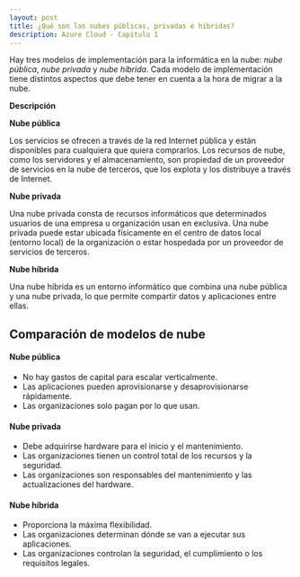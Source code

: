 ```yaml
---
layout: post
title: ¿Qué son las nubes públicas, privadas e híbridas? 
description: Azure Cloud - Capítulo 1
---
```

Hay tres modelos de implementación para la informática en la nube: *nube pública*, *nube privada* y *nube híbrida*. Cada modelo de implementación tiene distintos aspectos que debe tener en cuenta a la hora de migrar a la nube.

**Descripción**

**Nube pública**

Los servicios se ofrecen a través de la red Internet pública y están disponibles para cualquiera que quiera comprarlos. Los recursos de nube, como los servidores y el almacenamiento, son propiedad de un proveedor de servicios en la nube de terceros, que los explota y los distribuye a través de Internet.

**Nube privada**

Una nube privada consta de recursos informáticos que determinados usuarios de una empresa u organización usan en exclusiva. Una nube privada puede estar ubicada físicamente en el centro de datos local (entorno local) de la organización o estar hospedada por un proveedor de servicios de terceros.

**Nube híbrida**

Una nube híbrida es un entorno informático que combina una nube pública y una nube privada, lo que permite compartir datos y aplicaciones entre ellas.

## Comparación de modelos de nube

#### Nube pública

- No hay gastos de capital para escalar verticalmente.
- Las aplicaciones pueden aprovisionarse y desaprovisionarse rápidamente.
- Las organizaciones solo pagan por lo que usan.

#### Nube privada

- Debe adquirirse hardware para el inicio y el mantenimiento.
- Las organizaciones tienen un control total de los recursos y la seguridad.
- Las organizaciones son responsables del mantenimiento y las actualizaciones del hardware.

#### Nube híbrida

- Proporciona la máxima flexibilidad.
- Las organizaciones determinan dónde se van a ejecutar sus aplicaciones.
- Las organizaciones controlan la seguridad, el cumplimiento o los requisitos legales.